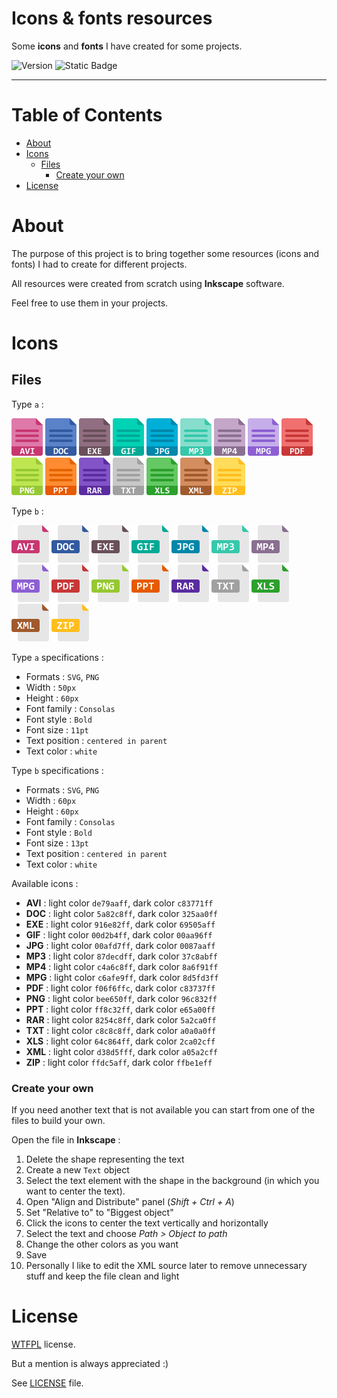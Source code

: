 # Icons & fonts resources

Some **icons** and **fonts** I have created for some projects.

![Version](https://img.shields.io/badge/Version-1.0.1-2AAB92.svg)
![Static Badge](https://img.shields.io/badge/Last%20update-25%20Sept%202018-blue)

---

# Table of Contents

* [About](#about)
* [Icons](#icons)
    * [Files](#files)
        * [Create your own](#create-your-own)
* [License](#license)

# About

The purpose of this project is to bring together some resources (icons and fonts) I had to create for different projects.

All resources were created from scratch using **Inkscape** software.

Feel free to use them in your projects.

# Icons

## Files

Type `a` :

![icon-file-a-avi](icons/file/png/icon-file-a-avi.png?raw=true "icon-file-a-avi")
![icon-file-a-doc](icons/file/png/icon-file-a-doc.png?raw=true "icon-file-a-doc")
![icon-file-a-exe](icons/file/png/icon-file-a-exe.png?raw=true "icon-file-a-exe")
![icon-file-a-gif](icons/file/png/icon-file-a-gif.png?raw=true "icon-file-a-gif")
![icon-file-a-jpg](icons/file/png/icon-file-a-jpg.png?raw=true "icon-file-a-jpg")
![icon-file-a-mp3](icons/file/png/icon-file-a-mp3.png?raw=true "icon-file-a-mp3")
![icon-file-a-mp4](icons/file/png/icon-file-a-mp4.png?raw=true "icon-file-a-mp4")
![icon-file-a-mpg](icons/file/png/icon-file-a-mpg.png?raw=true "icon-file-a-mpg")
![icon-file-a-pdf](icons/file/png/icon-file-a-pdf.png?raw=true "icon-file-a-pdf")
![icon-file-a-png](icons/file/png/icon-file-a-png.png?raw=true "icon-file-a-png")
![icon-file-a-ppt](icons/file/png/icon-file-a-ppt.png?raw=true "icon-file-a-ppt")
![icon-file-a-rar](icons/file/png/icon-file-a-rar.png?raw=true "icon-file-a-rar")
![icon-file-a-txt](icons/file/png/icon-file-a-txt.png?raw=true "icon-file-a-txt")
![icon-file-a-xls](icons/file/png/icon-file-a-xls.png?raw=true "icon-file-a-xls")
![icon-file-a-xml](icons/file/png/icon-file-a-xml.png?raw=true "icon-file-a-xml")
![icon-file-a-zip](icons/file/png/icon-file-a-zip.png?raw=true "icon-file-a-zip")

Type `b` :

![icon-file-b-avi](icons/file/png/icon-file-b-avi.png?raw=true "icon-file-b-avi")
![icon-file-b-doc](icons/file/png/icon-file-b-doc.png?raw=true "icon-file-b-doc")
![icon-file-b-exe](icons/file/png/icon-file-b-exe.png?raw=true "icon-file-b-exe")
![icon-file-b-gif](icons/file/png/icon-file-b-gif.png?raw=true "icon-file-b-gif")
![icon-file-b-jpg](icons/file/png/icon-file-b-jpg.png?raw=true "icon-file-b-jpg")
![icon-file-b-mp3](icons/file/png/icon-file-b-mp3.png?raw=true "icon-file-b-mp3")
![icon-file-b-mp4](icons/file/png/icon-file-b-mp4.png?raw=true "icon-file-b-mp4")
![icon-file-b-mpg](icons/file/png/icon-file-b-mpg.png?raw=true "icon-file-b-mpg")
![icon-file-b-pdf](icons/file/png/icon-file-b-pdf.png?raw=true "icon-file-b-pdf")
![icon-file-b-png](icons/file/png/icon-file-b-png.png?raw=true "icon-file-b-png")
![icon-file-b-ppt](icons/file/png/icon-file-b-ppt.png?raw=true "icon-file-b-ppt")
![icon-file-b-rar](icons/file/png/icon-file-b-rar.png?raw=true "icon-file-b-rar")
![icon-file-b-txt](icons/file/png/icon-file-b-txt.png?raw=true "icon-file-b-txt")
![icon-file-b-xls](icons/file/png/icon-file-b-xls.png?raw=true "icon-file-b-xls")
![icon-file-b-xml](icons/file/png/icon-file-b-xml.png?raw=true "icon-file-b-xml")
![icon-file-b-zip](icons/file/png/icon-file-b-zip.png?raw=true "icon-file-b-zip")

Type `a` specifications :

- Formats : `SVG`, `PNG`
- Width : `50px`
- Height : `60px`
- Font family : `Consolas`
- Font style : `Bold`
- Font size : `11pt`
- Text position : `centered in parent`
- Text color : `white`

Type `b` specifications :

- Formats : `SVG`, `PNG`
- Width : `60px`
- Height : `60px`
- Font family : `Consolas`
- Font style : `Bold`
- Font size : `13pt`
- Text position : `centered in parent`
- Text color : `white`

Available icons :

- **AVI** : light color `de79aaff`, dark color `c83771ff`
- **DOC** : light color `5a82c8ff`, dark color `325aa0ff`
- **EXE** : light color `916e82ff`, dark color `69505aff`
- **GIF** : light color `00d2b4ff`, dark color `00aa96ff`
- **JPG** : light color `00afd7ff`, dark color `0087aaff`
- **MP3** : light color `87decdff`, dark color `37c8abff`
- **MP4** : light color `c4a6c8ff`, dark color `8a6f91ff`
- **MPG** : light color `c6afe9ff`, dark color `8d5fd3ff`
- **PDF** : light color `f06f6ffc`, dark color `c83737ff`
- **PNG** : light color `bee650ff`, dark color `96c832ff`
- **PPT** : light color `ff8c32ff`, dark color `e65a00ff`
- **RAR** : light color `8254c8ff`, dark color `5a2ca0ff`
- **TXT** : light color `c8c8c8ff`, dark color `a0a0a0ff`
- **XLS** : light color `64c864ff`, dark color `2ca02cff`
- **XML** : light color `d38d5fff`, dark color `a05a2cff`
- **ZIP** : light color `ffdc5aff`, dark color `ffbe1eff`

### Create your own

If you need another text that is not available you can start from one of the files to build your own.

Open the file in **Inkscape** :

1. Delete the shape representing the text
2. Create a new `Text` object
3. Select the text element with the shape in the background (in which you want to center the text).
4. Open "Align and Distribute" panel (_Shift + Ctrl + A_)
5. Set "Relative to" to "Biggest object"
6. Click the icons to center the text vertically and horizontally
7. Select the text and choose _Path > Object to path_
8. Change the other colors as you want
9. Save
10. Personally I like to edit the XML source later to remove unnecessary stuff and keep the file clean and light

# License

[WTFPL](http://www.wtfpl.net/) license.

But a mention is always appreciated :)

See [LICENSE](LICENSE) file.